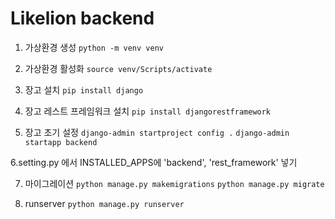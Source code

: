 # Likelion backend

1. 가상환경 생성
`python -m venv venv`

2. 가상환경 활성화
`source venv/Scripts/activate`

3. 장고 설치
`pip install django`

4. 장고 레스트 프레임워크 설치
`pip install djangorestframework`

5. 장고 초기 설정
`django-admin startproject config .`
`django-admin startapp backend`

6.setting.py 에서 INSTALLED_APPS에 'backend', 'rest_framework' 넣기

7. 마이그레이션
`python manage.py makemigrations`
`python manage.py migrate`

8. runserver
`python manage.py runserver`